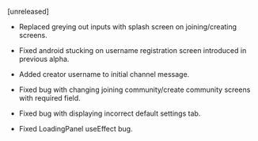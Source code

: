 [unreleased]

* Replaced greying out inputs with splash screen on joining/creating screens.

* Fixed android stucking on username registration screen introduced in previous alpha.

* Added creator username to initial channel message.

* Fixed bug with changing joining community/create community screens with required field.

* Fixed bug with displaying incorrect default settings tab.

* Fixed LoadingPanel useEffect bug.